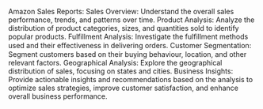 Amazon Sales Reports:
Sales Overview: Understand the overall sales performance, trends, and patterns over time.
Product Analysis: Analyze the distribution of product categories, sizes, and quantities sold to identify popular products.
Fulfillment Analysis: Investigate the fulfillment methods used and their eﬀectiveness in delivering orders.
Customer Segmentation: Segment customers based on their buying behaviour, location, and other relevant factors.
Geographical Analysis: Explore the geographical distribution of sales, focusing on states and cities.
Business Insights: Provide actionable insights and recommendations based on the analysis to optimize sales strategies, improve customer satisfaction, and enhance overall business performance.
